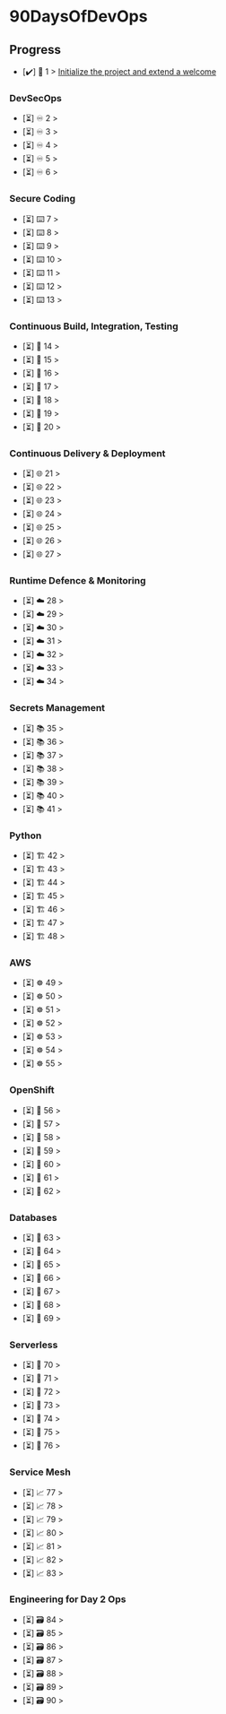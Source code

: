 # 90DaysOfDevOps

## Progress

- [✔️] 👋 1 > [Initialize the project and extend a welcome](3-5-2024/day01.md)

### DevSecOps

- [⏳] ♾️ 2 > [](day02.md)
- [⏳] ♾️ 3 > [](day03.md)
- [⏳] ♾️ 4 > [](day04.md)
- [⏳] ♾️ 5 > [](day05.md)
- [⏳] ♾️ 6 > [](day06.md)

### Secure Coding

- [⏳] ⌨️ 7 > [](day07.md)
- [⏳] ⌨️ 8 > [](day08.md)
- [⏳] ⌨️ 9 > [](day09.md)
- [⏳] ⌨️ 10 > [](day10.md)
- [⏳] ⌨️ 11 > [](day11.md)
- [⏳] ⌨️ 12 > [](day12.md)
- [⏳] ⌨️ 13 > [](day13.md)

### Continuous Build, Integration, Testing

- [⏳] 🐧 14 > [](day14.md)
- [⏳] 🐧 15 > [](day15.md)
- [⏳] 🐧 16 > [](day16.md)
- [⏳] 🐧 17 > [](day17.md)
- [⏳] 🐧 18 > [](day18.md)
- [⏳] 🐧 19 > [](day19.md)
- [⏳] 🐧 20 > [](day20.md)

### Continuous Delivery & Deployment

- [⏳] 🌐 21 > [](day21.md)
- [⏳] 🌐 22 > [](day22.md)
- [⏳] 🌐 23 > [](day23.md)
- [⏳] 🌐 24 > [](day24.md)
- [⏳] 🌐 25 > [](day25.md)
- [⏳] 🌐 26 > [](day26.md)
- [⏳] 🌐 27 > [](day27.md)

### Runtime Defence & Monitoring

- [⏳] ☁️ 28 > [](day28.md)
- [⏳] ☁️ 29 > [](day29.md)
- [⏳] ☁️ 30 > [](day30.md)
- [⏳] ☁️ 31 > [](day31.md)
- [⏳] ☁️ 32 > [](day32.md)
- [⏳] ☁️ 33 > [](day33.md)
- [⏳] ☁️ 34 > [](day34.md)

### Secrets Management

- [⏳] 📚 35 > [](day35.md)
- [⏳] 📚 36 > [](day36.md)
- [⏳] 📚 37 > [](day37.md)
- [⏳] 📚 38 > [](day38.md)
- [⏳] 📚 39 > [](day39.md)
- [⏳] 📚 40 > [](day40.md)
- [⏳] 📚 41 > [](day41.md)

### Python

- [⏳] 🏗️ 42 > [](day42.md)
- [⏳] 🏗️ 43 > [](day43.md)
- [⏳] 🏗️ 44 > [](day44.md)
- [⏳] 🏗️ 45 > [](day45.md)
- [⏳] 🏗️ 46 > [](day46.md)
- [⏳] 🏗️ 47 > [](day47.md)
- [⏳] 🏗️ 48 > [](day48.md)

### AWS

- [⏳] ☸ 49 > [](day49.md)
- [⏳] ☸ 50 > [](day50.md)
- [⏳] ☸ 51 > [](day51.md)
- [⏳] ☸ 52 > [](day52.md)
- [⏳] ☸ 53 > [](day53.md)
- [⏳] ☸ 54 > [](day54.md)
- [⏳] ☸ 55 > [](day55.md)

### OpenShift

- [⏳] 🤖 56 > [](day56.md)
- [⏳] 🤖 57 > [](day57.md)
- [⏳] 🤖 58 > [](day58.md)
- [⏳] 🤖 59 > [](day59.md)
- [⏳] 🤖 60 > [](day60.md)
- [⏳] 🤖 61 > [](day61.md)
- [⏳] 🤖 62 > [](day62.md)

### Databases

- [⏳] 📜 63 > [](day63.md)
- [⏳] 📜 64 > [](day64.md)
- [⏳] 📜 65 > [](day65.md)
- [⏳] 📜 66 > [](day66.md)
- [⏳] 📜 67 > [](day67.md)
- [⏳] 📜 68 > [](day68.md)
- [⏳] 📜 69 > [](day69.md)

### Serverless

- [⏳] 🔄 70 > [](day70.md)
- [⏳] 🔄 71 > [](day71.md)
- [⏳] 🔄 72 > [](day72.md)
- [⏳] 🔄 73 > [](day73.md)
- [⏳] 🔄 74 > [](day74.md)
- [⏳] 🔄 75 > [](day75.md)
- [⏳] 🔄 76 > [](day76.md)

### Service Mesh

- [⏳] 📈 77 > [](day77.md)
- [⏳] 📈 78 > [](day78.md)
- [⏳] 📈 79 > [](day79.md)
- [⏳] 📈 80 > [](day80.md)
- [⏳] 📈 81 > [](day81.md)
- [⏳] 📈 82 > [](day82.md)
- [⏳] 📈 83 > [](day83.md)

### Engineering for Day 2 Ops

- [⏳] 🗃️ 84 > [](day84.md)
- [⏳] 🗃️ 85 > [](day85.md)
- [⏳] 🗃️ 86 > [](day86.md)
- [⏳] 🗃️ 87 > [](day87.md)
- [⏳] 🗃️ 88 > [](day88.md)
- [⏳] 🗃️ 89 > [](day89.md)
- [⏳] 🗃️ 90 > [](day90.md)
